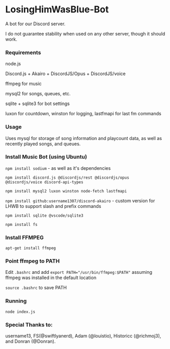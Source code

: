 # LosingHimWasBlue-Bot
A bot for our Discord server.

I do not guarantee stability when used on any other server, though it should work.

### Requirements
node.js

Discord.js + Akairo + DiscordJS/Opus + DiscordJS/voice

ffmpeg for music

mysql2 for songs, queues, etc.

sqlite + sqlite3 for bot settings

luxon for countdown, winston for logging, lastfmapi for last fm commands

### Usage
Uses mysql for storage of song information and playcount data, as well as recently played songs, and queues.

### Install Music Bot (using Ubuntu)
`npm install sodium` - as well as it's dependencies

`npm install discord.js @discordjs/rest @discordjs/opus @discordjs/voice discord-api-types`

`npm install mysql2 luxon winston node-fetch lastfmapi`

`npm install github:username1307/discord-akairo` - custom version for LHWB to support slash and prefix commands

`npm install sqlite @vscode/sqlite3`

`npm install fs`

### Install FFMPEG

`apt-get install ffmpeg`

### Point ffmpeg to PATH
Edit `.bashrc` and add `export PATH="/usr/bin/ffmpeg:$PATH"` assuming ffmpeg was installed in the default location

`source .bashrc` to save PATH

### Running
`node index.js`

### Special Thanks to:
username13, FS(@swiftlyanerd), Adam (@louistio), Historicc (@richmoj3), and Donran (@Donran). 
